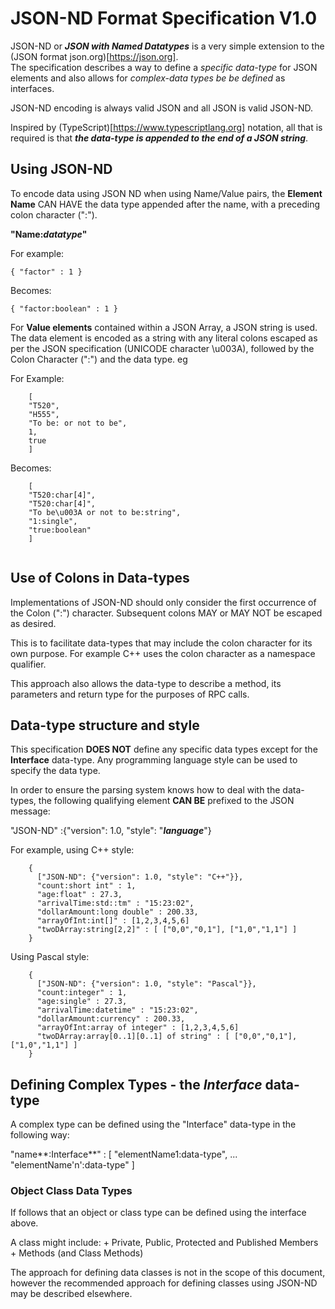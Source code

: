 # JSON-ND Format Specification V1.0

JSON-ND or _**JSON with Named Datatypes**_ is a very simple extension to the (JSON format json.org)[https://json.org].  
The specification describes a way to define a _specific data-type_ for JSON elements and also allows for _complex-data types be be defined_ as interfaces.

JSON-ND encoding is always valid JSON and all JSON is valid JSON-ND.    

Inspired by (TypeScript)[https://www.typescriptlang.org] notation, all that is required is that _**the data-type is appended to the end of a JSON string**_.

## Using JSON-ND

To encode data using JSON ND when using Name/Value pairs, the **Element Name** CAN HAVE the data type appended after the name, with
a preceding colon character (":").

**"Name:_datatype_"**

For example:

	{ "factor" : 1 }
	
Becomes:

	{ "factor:boolean" : 1 }

For **Value elements** contained within a JSON Array, a JSON string is used.  The data element is encoded as a string with any literal colons escaped as
per the JSON specification (UNICODE character \u003A), followed by the Colon Character (":") and the data type. eg

For Example:
```
	[
	"T520",
	"H555", 
	"To be: or not to be",
	1,
	true
	]
```
	
Becomes:
```
	[
	"T520:char[4]",
	"T520:char[4]",
	"To be\u003A or not to be:string",
	"1:single",
	"true:boolean"
	]
	
```

## Use of Colons in Data-types
Implementations of JSON-ND should only consider the first occurrence of the Colon (":") character. Subsequent colons MAY or MAY NOT be escaped as desired. 

This is to facilitate data-types that may include the colon character for its own purpose.  For example C++ uses the colon character as a namespace qualifier.

This approach also allows the data-type to describe a method, its parameters and return type for the purposes of RPC calls.


## Data-type structure and style
This specification **DOES NOT** define any specific data types except for the **Interface** data-type.  Any programming language style can be used
to specify the data type.

In order to ensure the parsing system knows how to deal with the data-types, the following qualifying element **CAN BE** prefixed to the JSON message:

"JSON-ND" :{"version": 1.0, "style": "_**language**_"}

For example, using C++ style:
```
	{ 
	  ["JSON-ND": {"version": 1.0, "style": "C++"}},
	  "count:short int" : 1,
	  "age:float" : 27.3,
	  "arrivalTime:std::tm" : "15:23:02",
	  "dollarAmount:long double" : 200.33,
	  "arrayOfInt:int[]" : [1,2,3,4,5,6]
	  "twoDArray:string[2,2]" : [ ["0,0","0,1"], ["1,0","1,1"] ]
	}
```	
Using Pascal style:
```
	{ 
	  ["JSON-ND": {"version": 1.0, "style": "Pascal"}},
	  "count:integer" : 1,
	  "age:single" : 27.3,
	  "arrivalTime:datetime" : "15:23:02",
	  "dollarAmount:currency" : 200.33,
	  "arrayOfInt:array of integer" : [1,2,3,4,5,6]
	  "twoDArray:array[0..1][0..1] of string" : [ ["0,0","0,1"], ["1,0","1,1"] ]
	}
```


## Defining Complex Types - the _Interface_ data-type

A complex type can be defined using the "Interface" data-type in the following way:

"name**:Interface**" : [
  "elementName1:data-type",
  ...
  "elementName'n':data-type"
  ]
  

### Object Class Data Types

If follows that an object or class type can be defined using the interface above.

A class might include:
	+ Private, Public, Protected and Published Members
	+ Methods (and Class Methods)

The approach for defining data classes is not in the scope of this document, however the recommended approach for defining 
classes using JSON-ND may be described elsewhere.











